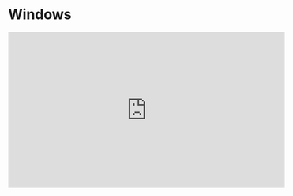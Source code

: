# Windows

<iframe 
    width="560" 
    height="315" 
    src="https://www.youtube.com/embed/5izaFLW5IVg" 
    title="YouTube video player" 
    frameborder="0" 
    allow="accelerometer; autoplay; clipboard-write; encrypted-media; gyroscope; picture-in-picture; web-share" 
    allowfullscreen>
</iframe>

